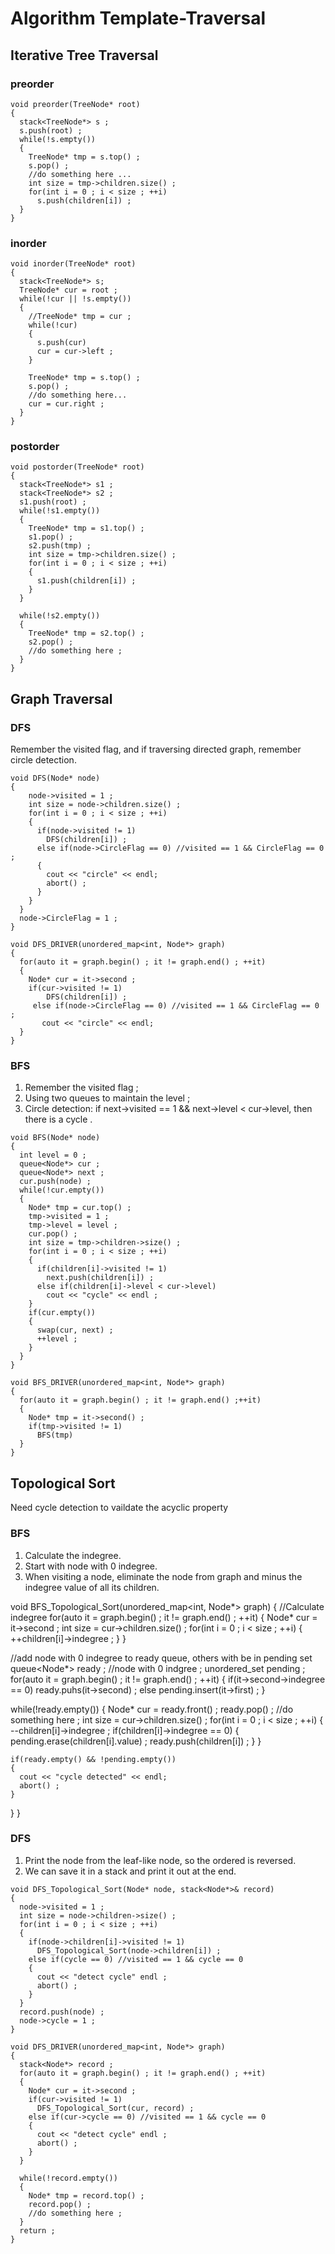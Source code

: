 # Algorithm Template-Traversal

## Iterative Tree Traversal

### preorder

```
void preorder(TreeNode* root)
{
  stack<TreeNode*> s ;
  s.push(root) ;
  while(!s.empty())
  {
    TreeNode* tmp = s.top() ;
    s.pop() ;
    //do something here ...
    int size = tmp->children.size() ;
    for(int i = 0 ; i < size ; ++i)
      s.push(children[i]) ;
  }
}
```

### inorder


```
void inorder(TreeNode* root)
{
  stack<TreeNode*> s;
  TreeNode* cur = root ;
  while(!cur || !s.empty())
  {
    //TreeNode* tmp = cur ;
    while(!cur)
    {
      s.push(cur)
      cur = cur->left ;
    }
    
    TreeNode* tmp = s.top() ;
    s.pop() ;
    //do something here...
    cur = cur.right ;
  }
}
```

### postorder

```
void postorder(TreeNode* root)
{
  stack<TreeNode*> s1 ;
  stack<TreeNode*> s2 ;
  s1.push(root) ;
  while(!s1.empty())
  {
    TreeNode* tmp = s1.top() ;
    s1.pop() ;
    s2.push(tmp) ;
    int size = tmp->children.size() ;
    for(int i = 0 ; i < size ; ++i)
    {
      s1.push(children[i]) ;
    }
  }
  
  while(!s2.empty())
  {
    TreeNode* tmp = s2.top() ;
    s2.pop() ;
    //do something here ; 
  }
}

```

## Graph Traversal

### DFS

Remember the visited flag, and if traversing directed graph, remember circle detection.

```
void DFS(Node* node)
{
    node->visited = 1 ;
    int size = node->children.size() ;
    for(int i = 0 ; i < size ; ++i)
    {
      if(node->visited != 1)
        DFS(children[i]) ;
      else if(node->CircleFlag == 0) //visited == 1 && CircleFlag == 0 ;
      {
        cout << "circle" << endl;
        abort() ;
      }
    }
  }
  node->CircleFlag = 1 ;
}

void DFS_DRIVER(unordered_map<int, Node*> graph)
{
  for(auto it = graph.begin() ; it != graph.end() ; ++it)
  {
    Node* cur = it->second ;
    if(cur->visited != 1)
        DFS(children[i]) ;
     else if(node->CircleFlag == 0) //visited == 1 && CircleFlag == 0 ;
       cout << "circle" << endl;
  }
}
```

### BFS

1. Remember the visited flag ;
2. Using two queues to maintain the level ;
3. Circle detection: if next->visited == 1 && next->level < cur->level, then there is a cycle .

```
void BFS(Node* node)
{
  int level = 0 ;
  queue<Node*> cur ;
  queue<Node*> next ;
  cur.push(node) ;
  while(!cur.empty())
  {
    Node* tmp = cur.top() ;
    tmp->visited = 1 ;
    tmp->level = level ;
    cur.pop() ;
    int size = tmp->children->size() ;
    for(int i = 0 ; i < size ; ++i)
    {
      if(children[i]->visited != 1)
        next.push(children[i]) ;
      else if(children[i]->level < cur->level)
        cout << "cycle" << endl ;
    }
    if(cur.empty())
    {
      swap(cur, next) ;
      ++level ;
    }
  }
}

void BFS_DRIVER(unordered_map<int, Node*> graph)
{
  for(auto it = graph.begin() ; it != graph.end() ;++it)
  {
    Node* tmp = it->second() ;
    if(tmp->visited != 1)
      BFS(tmp)
  }
}
```

## Topological Sort
Need cycle detection to vaildate the acyclic property

### BFS
1. Calculate the indegree.
2. Start with node with 0 indegree.
3. When visiting a node, eliminate the node from graph and minus the indegree value of all its children.

void BFS_Topological_Sort(unordered_map<int, Node*> graph)
{
  //Calculate indegree
  for(auto it = graph.begin() ; it != graph.end() ; ++it)
  {
    Node* cur = it->second ;
    int size = cur->children.size() ;
    for(int i = 0 ; i < size ; ++i)
    {
      ++children[i]->indegree ;
    }
  }
  
  //add node with 0 indegree to ready queue, others with be in pending set
  queue<Node*> ready ; //node with 0 indgree ;
  unordered_set<int> pending ;
  for(auto it = graph.begin() ; it != graph.end() ; ++it)
  {
    if(it->second->indegree == 0)
      ready.puhs(it->second) ;
    else
      pending.insert(it->first) ;
  }
  
  while(!ready.empty())
  {
    Node* cur = ready.front() ;
    ready.pop() ;
    //do something here ;
    int size = cur->children.size() ;
    for(int i = 0 ; i < size ; ++i)
    {
      --children[i]->indegree ;
      if(children[i]->indegree == 0)
      {
        pending.erase(children[i].value) ;
        ready.push(children[i]) ;
      }
    }
    
    if(ready.empty() && !pending.empty())
    {
      cout << "cycle detected" << endl; 
      abort() ;
    }
  }
}

### DFS
1. Print the node from the leaf-like node, so the ordered is reversed.
2. We can save it in a stack and print it out at the end.

```
void DFS_Topological_Sort(Node* node, stack<Node*>& record)
{
  node->visited = 1 ;
  int size = node->children->size() ;
  for(int i = 0 ; i < size ; ++i)
  {
    if(node->children[i]->visited != 1)
      DFS_Topological_Sort(node->children[i]) ;
    else if(cycle == 0) //visited == 1 && cycle == 0
    {
      cout << "detect cycle" endl ;
      abort() ;
    }
  }
  record.push(node) ;
  node->cycle = 1 ;
}

void DFS_DRIVER(unordered_map<int, Node*> graph)
{
  stack<Node*> record ;
  for(auto it = graph.begin() ; it != graph.end() ; ++it)
  {
    Node* cur = it->second ;
    if(cur->visited != 1)
      DFS_Topological_Sort(cur, record) ;
    else if(cur->cycle == 0) //visited == 1 && cycle == 0
    {
      cout << "detect cycle" endl ;
      abort() ;
    }
  }
  
  while(!record.empty())
  {
    Node* tmp = record.top() ;
    record.pop() ;
    //do something here ;
  }
  return ;
}
```
